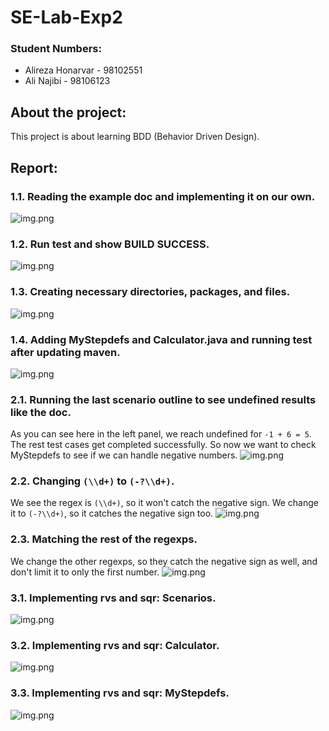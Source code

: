 # SE-Lab-Exp2
### Student Numbers:
- Alireza Honarvar - 98102551
- Ali Najibi - 98106123

## About the project:
This project is about learning BDD (Behavior Driven Design).

## Report:
### 1.1. Reading the example doc and implementing it on our own.
![img.png](pics/1.png)
### 1.2. Run test and show BUILD SUCCESS.
![img.png](pics/2.png)
### 1.3. Creating necessary directories, packages, and files.
![img.png](pics/3.png)
### 1.4. Adding MyStepdefs and Calculator.java and running test after updating maven.
![img.png](pics/4.png)
### 2.1. Running the last scenario outline to see undefined results like the doc.
As you can see here in the left panel, we reach undefined for `-1 + 6 = 5`.
The rest test cases get completed successfully. 
So now we want to check MyStepdefs to see if we can handle negative numbers.
![img.png](pics/5.png)
### 2.2. Changing `(\\d+)` to `(-?\\d+)`. 
We see the regex is `(\\d+)`, so it won't catch the negative sign.
We change it to `(-?\\d+)`, so it catches the negative sign too.
![img.png](pics/6.png)
### 2.3. Matching the rest of the regexps.
We change the other regexps, so they catch the negative sign as well, and don't limit it to only the first number.
![img.png](pics/7.png)
### 3.1. Implementing rvs and sqr: Scenarios.
![img.png](pics/8.png)
### 3.2. Implementing rvs and sqr: Calculator.
![img.png](pics/9.png)
### 3.3. Implementing rvs and sqr: MyStepdefs.
![img.png](pics/10.png)